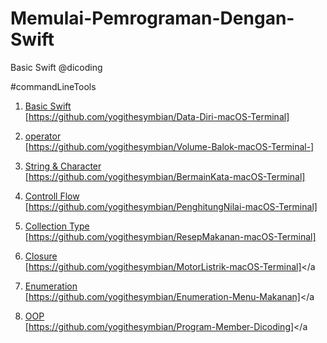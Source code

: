 # Memulai-Pemrograman-Dengan-Swift
Basic Swift @dicoding

#commandLineTools

1. <a href="https://github.com/yogithesymbian/Data-Diri-macOS-Terminal">Basic Swift <br>[https://github.com/yogithesymbian/Data-Diri-macOS-Terminal]</a>

2. <a href="https://github.com/yogithesymbian/Volume-Balok-macOS-Terminal-">operator <br>[https://github.com/yogithesymbian/Volume-Balok-macOS-Terminal-]</a>

3. <a href="https://github.com/yogithesymbian/Data-Diri-macOS-Terminal">String & Character <br>[https://github.com/yogithesymbian/BermainKata-macOS-Terminal]</a>

4. <a href="https://github.com/yogithesymbian/BermainKata-macOS-Terminal">Controll Flow <br>[https://github.com/yogithesymbian/PenghitungNilai-macOS-Terminal]</a>

5. <a href="https://github.com/yogithesymbian/ResepMakanan-macOS-Terminal">Collection Type <br>[https://github.com/yogithesymbian/ResepMakanan-macOS-Terminal]</a>

6. <a href="https://github.com/yogithesymbian/MotorListrik-macOS-Terminal">Closure <br>[https://github.com/yogithesymbian/MotorListrik-macOS-Terminal]</a

7. <a href="https://github.com/yogithesymbian/Enumeration-Menu-Makanan">Enumeration <br>[https://github.com/yogithesymbian/Enumeration-Menu-Makanan]</a
  
8. <a href="https://github.com/yogithesymbian/Program-Member-Dicoding">OOP <br>[https://github.com/yogithesymbian/Program-Member-Dicoding]</a
